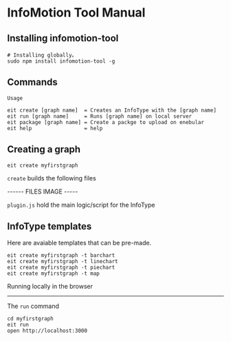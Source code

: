 InfoMotion Tool Manual
===================

Installing infomotion-tool
----------------------

```
# Installing globally。
sudo npm install infomotion-tool -g
```

Commands 
-----

```
Usage

eit create [graph name]  = Creates an InfoType with the [graph name] 
eit run [graph name]     = Runs [graph name] on local server 
eit package [graph name] = Create a packge to upload on enebular 
eit help                 = help 
```

Creating a graph 
-----

```
eit create myfirstgraph
```

`create` builds the following files 

------ FILES IMAGE ----- 

`plugin.js` hold the main logic/script for the InfoType 

InfoType templates 
------------- 

Here are avaiable templates that can be pre-made. 
``` 
eit create myfirstgraph -t barchart 
eit create myfirstgraph -t linechart 
eit create myfirstgraph -t piechart 
eit create myfirstgraph -t map 
```

Running locally in the browser 

---------------- 

The `run` command 

``` 
cd myfirstgraph 
eit run 
open http://localhost:3000 
``` 
